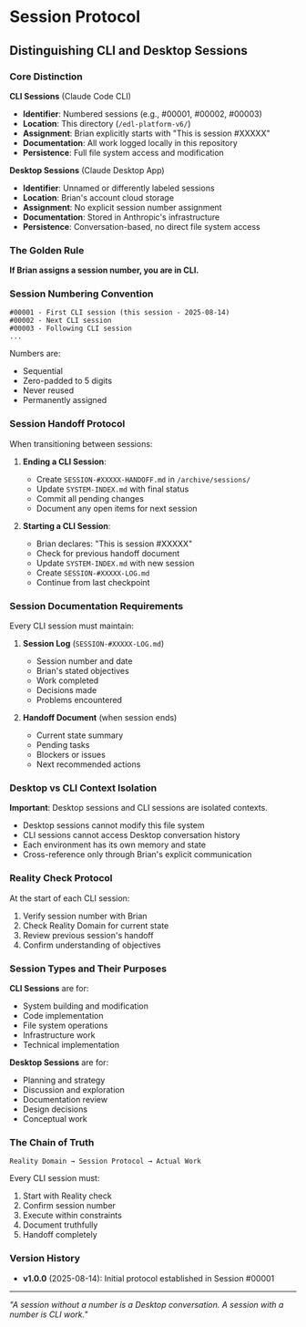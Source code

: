 # Session Protocol
## Distinguishing CLI and Desktop Sessions

### Core Distinction

**CLI Sessions** (Claude Code CLI)
- **Identifier**: Numbered sessions (e.g., #00001, #00002, #00003)
- **Location**: This directory (`/edl-platform-v6/`)
- **Assignment**: Brian explicitly starts with "This is session #XXXXX"
- **Documentation**: All work logged locally in this repository
- **Persistence**: Full file system access and modification

**Desktop Sessions** (Claude Desktop App)
- **Identifier**: Unnamed or differently labeled sessions
- **Location**: Brian's account cloud storage
- **Assignment**: No explicit session number assignment
- **Documentation**: Stored in Anthropic's infrastructure
- **Persistence**: Conversation-based, no direct file system access

### The Golden Rule
**If Brian assigns a session number, you are in CLI.**

### Session Numbering Convention

```
#00001 - First CLI session (this session - 2025-08-14)
#00002 - Next CLI session
#00003 - Following CLI session
...
```

Numbers are:
- Sequential
- Zero-padded to 5 digits
- Never reused
- Permanently assigned

### Session Handoff Protocol

When transitioning between sessions:

1. **Ending a CLI Session**:
   - Create `SESSION-#XXXXX-HANDOFF.md` in `/archive/sessions/`
   - Update `SYSTEM-INDEX.md` with final status
   - Commit all pending changes
   - Document any open items for next session

2. **Starting a CLI Session**:
   - Brian declares: "This is session #XXXXX"
   - Check for previous handoff document
   - Update `SYSTEM-INDEX.md` with new session
   - Create `SESSION-#XXXXX-LOG.md`
   - Continue from last checkpoint

### Session Documentation Requirements

Every CLI session must maintain:

1. **Session Log** (`SESSION-#XXXXX-LOG.md`)
   - Session number and date
   - Brian's stated objectives
   - Work completed
   - Decisions made
   - Problems encountered

2. **Handoff Document** (when session ends)
   - Current state summary
   - Pending tasks
   - Blockers or issues
   - Next recommended actions

### Desktop vs CLI Context Isolation

**Important**: Desktop sessions and CLI sessions are isolated contexts.

- Desktop sessions cannot modify this file system
- CLI sessions cannot access Desktop conversation history
- Each environment has its own memory and state
- Cross-reference only through Brian's explicit communication

### Reality Check Protocol

At the start of each CLI session:
1. Verify session number with Brian
2. Check Reality Domain for current state
3. Review previous session's handoff
4. Confirm understanding of objectives

### Session Types and Their Purposes

**CLI Sessions** are for:
- System building and modification
- Code implementation
- File system operations
- Infrastructure work
- Technical implementation

**Desktop Sessions** are for:
- Planning and strategy
- Discussion and exploration
- Documentation review
- Design decisions
- Conceptual work

### The Chain of Truth

```
Reality Domain → Session Protocol → Actual Work
```

Every CLI session must:
1. Start with Reality check
2. Confirm session number
3. Execute within constraints
4. Document truthfully
5. Handoff completely

### Version History

- **v1.0.0** (2025-08-14): Initial protocol established in Session #00001

---

*"A session without a number is a Desktop conversation. A session with a number is CLI work."*